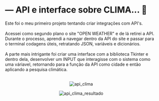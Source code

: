 # — API e interface sobre CLIMA... 🐍
Este foi o meu primeiro projeto tentando criar integrações com API's.
<br><br>
Acessei como segundo plano o site "OPEN WEATHER" e de lá retirei a API. Durante o processo, aprendi a navegar dentro da API do site e passar para o terminal codagens úteis, retratando JSON, variáveis e dicionários.
<br><br>
A parte mais intrigante foi criar uma interface com a biblioteca Tkinter e dentro dela, desenvolver um INPUT que interagisse com o sistema como uma váriavel, retornando para a função da API como cidade e então aplicando a pesquisa climática.
<br><br>
<div align="center">
  
  
  ![api_clima](https://user-images.githubusercontent.com/72578580/169635102-150c8378-f96b-4ac1-b67c-0054b5516dc2.PNG)

  
  ![api_clima_resultado](https://user-images.githubusercontent.com/72578580/169635103-9cf9f088-9733-4d0a-8dd0-e08010f26309.PNG)

</div>
